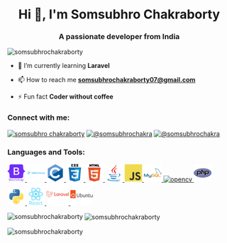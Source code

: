 <h1 align="center">Hi 👋, I'm Somsubhro Chakraborty</h1>
<h3 align="center">A passionate developer from India</h3
<img align="right" alt="coding" src="https://encrypted-tbn0.gstatic.com/images?q=tbn:ANd9GcTENqHmmRXf4eKZsLmSx2E-4odiXy5fLxiLfw&usqp=CAU">
<p align="left"> <img src="https://komarev.com/ghpvc/?username=somsubhrochakraborty&label=Profile%20views&color=0e75b6&style=flat" alt="somsubhrochakraborty" /> </p>


- 🌱 I’m currently learning **Laravel**

- 📫 How to reach me **somsubhrochakraborty07@gmail.com**

- ⚡ Fun fact **Coder without coffee**

<h3 align="left">Connect with me:</h3>
<p align="left">
<a href="https://linkedin.com/in/somsubhro chakraborty" target="blank"><img align="center" src="https://raw.githubusercontent.com/rahuldkjain/github-profile-readme-generator/master/src/images/icons/Social/linked-in-alt.svg" alt="somsubhro chakraborty" height="30" width="40" /></a>
<a href="https://www.hackerrank.com/@somsubhrochakra" target="blank"><img align="center" src="https://raw.githubusercontent.com/rahuldkjain/github-profile-readme-generator/master/src/images/icons/Social/hackerrank.svg" alt="@somsubhrochakra" height="30" width="40" /></a>
  <a href="https://hashnode.com/@Somsubhroo7" target="blank"><img align="center" src="https://imgs.search.brave.com/L2i0DyEXSaFeC-4pMqtlyNrmzCxmWn-C1LosR3RXY1Y/rs:fit:500:0:0:0/g:ce/aHR0cHM6Ly9jZG4u/aGFzaG5vZGUuY29t/L3Jlcy9oYXNobm9k/ZS9pbWFnZS91cGxv/YWQvdjE2MTE5MDI0/NzMzODMvQ0R5QXVU/eTc1LnBuZz9hdXRv/PWNvbXByZXNz" alt="@somsubhrochakra" height="30" width="40" /></a>
</p>

<h3 align="left">Languages and Tools:</h3>
<p align="left"> <a href="https://getbootstrap.com" target="_blank" rel="noreferrer"> <img src="https://raw.githubusercontent.com/devicons/devicon/master/icons/bootstrap/bootstrap-plain-wordmark.svg" alt="bootstrap" width="40" height="40"/> </a> 
  <a href="https://tailwindcss.com/" target="_blank" rel="noreferrer"> <img src="https://raw.githubusercontent.com/devicons/devicon/master/icons/tailwindcss/tailwindcss-plain-wordmark.svg" alt="bootstrap" width="40" height="40"/> </a>
  <a href="https://www.cprogramming.com/" target="_blank" rel="noreferrer"> <img src="https://raw.githubusercontent.com/devicons/devicon/master/icons/c/c-original.svg" alt="c" width="40" height="40"/> </a> <a href="https://www.w3schools.com/css/" target="_blank" rel="noreferrer"> <img src="https://raw.githubusercontent.com/devicons/devicon/master/icons/css3/css3-original-wordmark.svg" alt="css3" width="40" height="40"/> </a> <a href="https://www.w3.org/html/" target="_blank" rel="noreferrer"> <img src="https://raw.githubusercontent.com/devicons/devicon/master/icons/html5/html5-original-wordmark.svg" alt="html5" width="40" height="40"/> </a> <a href="https://www.java.com" target="_blank" rel="noreferrer"> <img src="https://raw.githubusercontent.com/devicons/devicon/master/icons/java/java-original.svg" alt="java" width="40" height="40"/> </a> <a href="https://developer.mozilla.org/en-US/docs/Web/JavaScript" target="_blank" rel="noreferrer"> <img src="https://raw.githubusercontent.com/devicons/devicon/master/icons/javascript/javascript-original.svg" alt="javascript" width="40" height="40"/> </a> <a href="https://www.mysql.com/" target="_blank" rel="noreferrer"> <img src="https://raw.githubusercontent.com/devicons/devicon/master/icons/mysql/mysql-original-wordmark.svg" alt="mysql" width="40" height="40"/> </a>  <a href="https://opencv.org/" target="_blank" rel="noreferrer"> <img src="https://www.vectorlogo.zone/logos/opencv/opencv-icon.svg" alt="opencv" width="40" height="40"/> </a> <a href="https://www.php.net" target="_blank" rel="noreferrer"> <img src="https://raw.githubusercontent.com/devicons/devicon/master/icons/php/php-original.svg" alt="php" width="40" height="40"/> </a> <a href="https://www.python.org" target="_blank" rel="noreferrer"> <img src="https://raw.githubusercontent.com/devicons/devicon/master/icons/python/python-original.svg" alt="python" width="40" height="40"/> </a> <a href="https://reactjs.org/" target="_blank" rel="noreferrer"> <img src="https://raw.githubusercontent.com/devicons/devicon/master/icons/react/react-original-wordmark.svg" alt="react" width="40" height="40"/> </a> 
<a href="https://laravel.com/" target="_blank" rel="noreferrer"><img src="https://raw.githubusercontent.com/devicons/devicon/master/icons/laravel/laravel-original-wordmark.svg" alt="laravel" width="50" height="50"/>
</a>
  <a href="https://ubuntu.com/" target="_blank" rel="noreferrer"><img src="https://raw.githubusercontent.com/devicons/devicon/master/icons/ubuntu/ubuntu-original-wordmark.svg" alt="ubuntu" width="50" height="50"/></a>
</p>

<p><img align="left" src="https://github-readme-stats.vercel.app/api/top-langs?username=somsubhrochakraborty&show_icons=true&locale=en&layout=compact" alt="somsubhrochakraborty" /></p>

<p>&nbsp;<img align="center" src="https://github-readme-stats.vercel.app/api?username=somsubhrochakraborty&show_icons=true&locale=en" alt="somsubhrochakraborty" /></p>

<p><img align="center" src="https://github-readme-streak-stats.herokuapp.com/?user=somsubhrochakraborty&" alt="somsubhrochakraborty" /></p>

